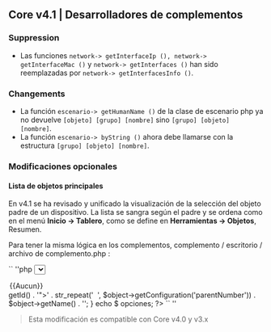 ## Core v4.1 | Desarrolladores de complementos

### Suppression

- Las funciones `network-> getInterfaceIp (), network-> getInterfaceMac ()` y `network-> getInterfaces ()` han sido reemplazadas por `network-> getInterfacesInfo ()`.

### Changements

- La función `escenario-> getHumanName ()` de la clase de escenario php ya no devuelve `[objeto] [grupo] [nombre]` sino `[grupo] [objeto] [nombre]`.
- La función `escenario-> byString ()` ahora debe llamarse con la estructura `[grupo] [objeto] [nombre]`.

### Modificaciones opcionales

#### Lista de objetos principales

En v4.1 se ha revisado y unificado la visualización de la selección del objeto padre de un dispositivo. La lista se sangra según el padre y se ordena como en el menú **Inicio → Tablero**, como se define en **Herramientas → Objetos**, Resumen.

Para tener la misma lógica en los complementos, complemento / escritorio / archivo de complemento.php :

`` ''php
<select id="sel_object" class="eqLogicAttr form-control" data-l1key="object_id">
  <option value="">{{Aucun}}</option>
  <?php
  $options = '';
  foreach ((jeeObject::buildTree (nulo, falso)) como $ objeto) {
    $options .= '<option value="' . $object->getId() . '">' . str_repeat('&nbsp;&nbsp;', $object->getConfiguration('parentNumber')) . $object->getName() . '</option>';
  }
  echo $ opciones;
  ?>
</select>
`` ''

> Esta modificación es compatible con Core v4.0 y v3.x

